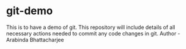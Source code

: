 # git-demo
This is to have a demo of git.
This repository will include details of all necessary actions needed to commit any code changes in git.
Author - Arabinda Bhattacharjee
